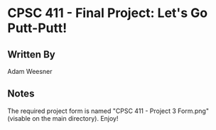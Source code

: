 # CPSC 411 - Final Project: Let's Go Putt-Putt!

## Written By
Adam Weesner

## Notes
The required project form is named "CPSC 411 - Project 3 Form.png" (visable on the main directory). Enjoy!
